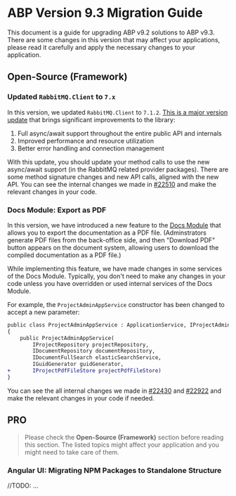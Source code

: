 # ABP Version 9.3 Migration Guide

This document is a guide for upgrading ABP v9.2 solutions to ABP v9.3. There are some changes in this version that may affect your applications, please read it carefully and apply the necessary changes to your application.

## Open-Source (Framework)

### Updated `RabbitMQ.Client` to `7.x`

In this version, we updated `RabbitMQ.Client` to `7.1.2`. [This is a major version update](https://github.com/rabbitmq/rabbitmq-dotnet-client/blob/main/v7-MIGRATION.md) that brings significant improvements to the library:

1. Full async/await support throughout the entire public API and internals
2. Improved performance and resource utilization
3. Better error handling and connection management

With this update, you should update your method calls to use the new async/await support (in the RabbitMQ related provider packages). There are some method signature changes and new API calls, aligned with the new API. You can see the internal changes we made in [#22510](https://github.com/abpframework/abp/pull/22510) and make the relevant changes in your code.

### Docs Module: Export as PDF

In this version, we have introduced a new feature to the [Docs Module](../../modules/docs.md) that allows you to export the documentation as a PDF file. (Adminstrators generate PDF files from the back-office side, and then "Download PDF" button appears on the document system, allowing users to download the compiled documentation as a PDF file.)

While implementing this feature, we have made changes in some services of the Docs Module. Typically, you don't need to make any changes in your code unless you have overridden or used internal services of the Docs Module. 

For example, the `ProjectAdminAppService` constructor has been changed to accept a new parameter:

```diff
public class ProjectAdminAppService : ApplicationService, IProjectAdminAppService
{
    public ProjectAdminAppService(
        IProjectRepository projectRepository,
        IDocumentRepository documentRepository,
        IDocumentFullSearch elasticSearchService,
        IGuidGenerator guidGenerator,
+       IProjectPdfFileStore projectPdfFileStore)
}
```

You can see the all internal changes we made in [#22430](https://github.com/abpframework/abp/pull/22430) and [#22922](https://github.com/abpframework/abp/pull/22922) and make the relevant changes in your code if needed. 

## PRO

> Please check the **Open-Source (Framework)** section before reading this section. The listed topics might affect your application and you might need to take care of them.

### Angular UI: Migrating NPM Packages to Standalone Structure

//TODO: ...